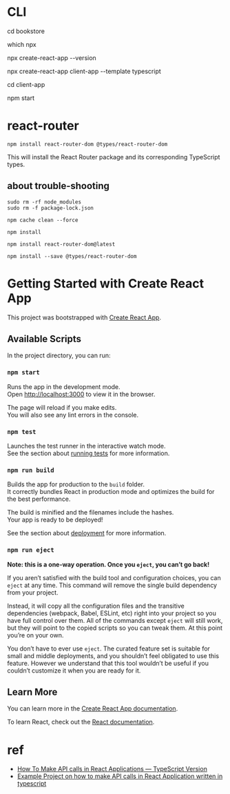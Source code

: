 # CLI

cd bookstore

which npx

npx create-react-app --version

npx create-react-app client-app --template typescript

cd client-app

npm start

# react-router

```
npm install react-router-dom @types/react-router-dom
```

This will install the React Router package and its corresponding TypeScript types.

## about trouble-shooting

```
sudo rm -rf node_modules
sudo rm -f package-lock.json

npm cache clean --force

npm install

npm install react-router-dom@latest

npm install --save @types/react-router-dom
```

# Getting Started with Create React App

This project was bootstrapped with [Create React App](https://github.com/facebook/create-react-app).

## Available Scripts

In the project directory, you can run:

### `npm start`

Runs the app in the development mode.\
Open [http://localhost:3000](http://localhost:3000) to view it in the browser.

The page will reload if you make edits.\
You will also see any lint errors in the console.

### `npm test`

Launches the test runner in the interactive watch mode.\
See the section about [running tests](https://facebook.github.io/create-react-app/docs/running-tests) for more information.

### `npm run build`

Builds the app for production to the `build` folder.\
It correctly bundles React in production mode and optimizes the build for the best performance.

The build is minified and the filenames include the hashes.\
Your app is ready to be deployed!

See the section about [deployment](https://facebook.github.io/create-react-app/docs/deployment) for more information.

### `npm run eject`

**Note: this is a one-way operation. Once you `eject`, you can’t go back!**

If you aren’t satisfied with the build tool and configuration choices, you can `eject` at any time. This command will remove the single build dependency from your project.

Instead, it will copy all the configuration files and the transitive dependencies (webpack, Babel, ESLint, etc) right into your project so you have full control over them. All of the commands except `eject` will still work, but they will point to the copied scripts so you can tweak them. At this point you’re on your own.

You don’t have to ever use `eject`. The curated feature set is suitable for small and middle deployments, and you shouldn’t feel obligated to use this feature. However we understand that this tool wouldn’t be useful if you couldn’t customize it when you are ready for it.

## Learn More

You can learn more in the [Create React App documentation](https://facebook.github.io/create-react-app/docs/getting-started).

To learn React, check out the [React documentation](https://reactjs.org/).

# ref

- [How To Make API calls in React Applications — TypeScript Version](https://medium.com/bb-tutorials-and-thoughts/how-to-make-api-calls-in-react-applications-typescript-version-1800fc756966)
- [Example Project on how to make API calls in React Application written in typescript](https://github.com/bbachi/react-api-calls-example)
